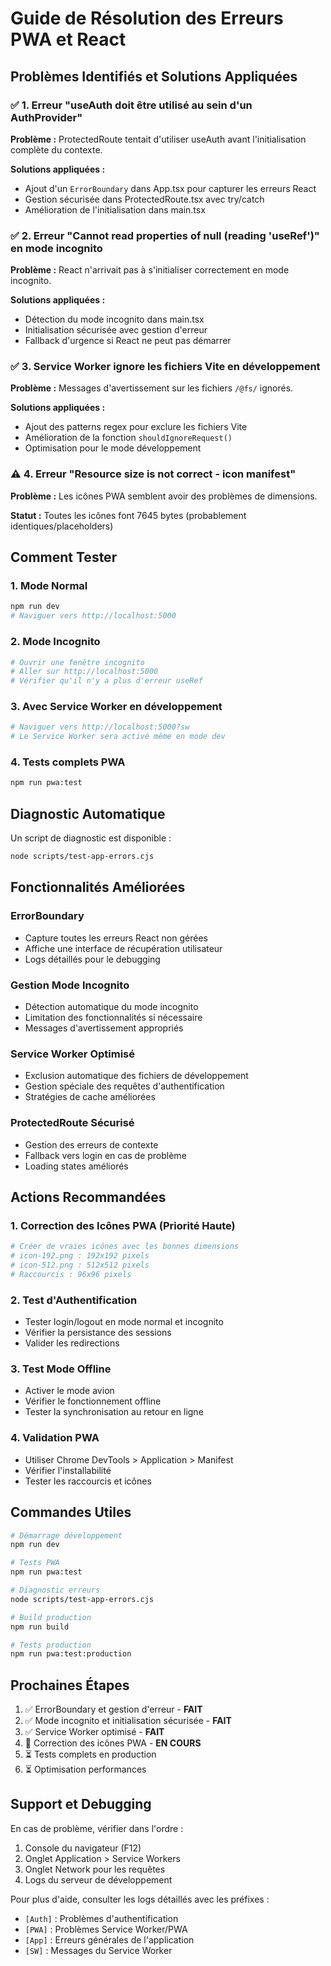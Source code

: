 # Guide de Résolution des Erreurs PWA et React

## Problèmes Identifiés et Solutions Appliquées

### ✅ 1. Erreur "useAuth doit être utilisé au sein d'un AuthProvider"

**Problème :** ProtectedRoute tentait d'utiliser useAuth avant l'initialisation complète du contexte.

**Solutions appliquées :**
- Ajout d'un `ErrorBoundary` dans App.tsx pour capturer les erreurs React
- Gestion sécurisée dans ProtectedRoute.tsx avec try/catch
- Amélioration de l'initialisation dans main.tsx

### ✅ 2. Erreur "Cannot read properties of null (reading 'useRef')" en mode incognito

**Problème :** React n'arrivait pas à s'initialiser correctement en mode incognito.

**Solutions appliquées :**
- Détection du mode incognito dans main.tsx
- Initialisation sécurisée avec gestion d'erreur
- Fallback d'urgence si React ne peut pas démarrer

### ✅ 3. Service Worker ignore les fichiers Vite en développement

**Problème :** Messages d'avertissement sur les fichiers `/@fs/` ignorés.

**Solutions appliquées :**
- Ajout des patterns regex pour exclure les fichiers Vite
- Amélioration de la fonction `shouldIgnoreRequest()`
- Optimisation pour le mode développement

### ⚠️ 4. Erreur "Resource size is not correct - icon manifest"

**Problème :** Les icônes PWA semblent avoir des problèmes de dimensions.

**Statut :** Toutes les icônes font 7645 bytes (probablement identiques/placeholders)

## Comment Tester

### 1. Mode Normal
```bash
npm run dev
# Naviguer vers http://localhost:5000
```

### 2. Mode Incognito
```bash
# Ouvrir une fenêtre incognito
# Aller sur http://localhost:5000
# Vérifier qu'il n'y a plus d'erreur useRef
```

### 3. Avec Service Worker en développement
```bash
# Naviguer vers http://localhost:5000?sw
# Le Service Worker sera activé même en mode dev
```

### 4. Tests complets PWA
```bash
npm run pwa:test
```

## Diagnostic Automatique

Un script de diagnostic est disponible :
```bash
node scripts/test-app-errors.cjs
```

## Fonctionnalités Améliorées

### ErrorBoundary
- Capture toutes les erreurs React non gérées
- Affiche une interface de récupération utilisateur
- Logs détaillés pour le debugging

### Gestion Mode Incognito
- Détection automatique du mode incognito
- Limitation des fonctionnalités si nécessaire
- Messages d'avertissement appropriés

### Service Worker Optimisé
- Exclusion automatique des fichiers de développement
- Gestion spéciale des requêtes d'authentification
- Stratégies de cache améliorées

### ProtectedRoute Sécurisé
- Gestion des erreurs de contexte
- Fallback vers login en cas de problème
- Loading states améliorés

## Actions Recommandées

### 1. **Correction des Icônes PWA** (Priorité Haute)
```bash
# Créer de vraies icônes avec les bonnes dimensions
# icon-192.png : 192x192 pixels
# icon-512.png : 512x512 pixels
# Raccourcis : 96x96 pixels
```

### 2. **Test d'Authentification**
- Tester login/logout en mode normal et incognito
- Vérifier la persistance des sessions
- Valider les redirections

### 3. **Test Mode Offline**
- Activer le mode avion
- Vérifier le fonctionnement offline
- Tester la synchronisation au retour en ligne

### 4. **Validation PWA**
- Utiliser Chrome DevTools > Application > Manifest
- Vérifier l'installabilité
- Tester les raccourcis et icônes

## Commandes Utiles

```bash
# Démarrage développement
npm run dev

# Tests PWA
npm run pwa:test

# Diagnostic erreurs
node scripts/test-app-errors.cjs

# Build production
npm run build

# Tests production
npm run pwa:test:production
```

## Prochaines Étapes

1. ✅ ErrorBoundary et gestion d'erreur - **FAIT**
2. ✅ Mode incognito et initialisation sécurisée - **FAIT**  
3. ✅ Service Worker optimisé - **FAIT**
4. 🔄 Correction des icônes PWA - **EN COURS**
5. ⏳ Tests complets en production
6. ⏳ Optimisation performances

## Support et Debugging

En cas de problème, vérifier dans l'ordre :
1. Console du navigateur (F12)
2. Onglet Application > Service Workers
3. Onglet Network pour les requêtes
4. Logs du serveur de développement

Pour plus d'aide, consulter les logs détaillés avec les préfixes :
- `[Auth]` : Problèmes d'authentification
- `[PWA]` : Problèmes Service Worker/PWA
- `[App]` : Erreurs générales de l'application
- `[SW]` : Messages du Service Worker 